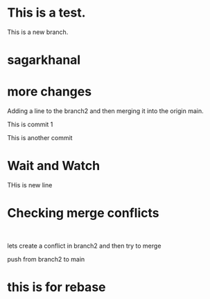 # This is a test.
This is a new branch.

# sagarkhanal
# more changes
Adding a line to the branch2 and then merging it into the origin main.
<br>

This is commit 1
<br>

This is another commit
<br>

# Wait and Watch

THis is new line

# Checking merge conflicts
<br>


lets create a conflict in branch2 and then try to merge


push from branch2 to main


# this is for rebase
